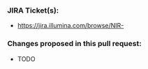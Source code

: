 ### JIRA Ticket(s):
- https://jira.illumina.com/browse/NIR-

### Changes proposed in this pull request:
- TODO

